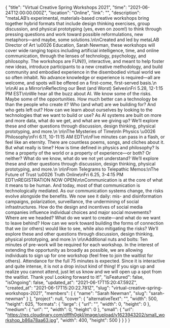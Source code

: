 {
 "title": "Virtual Creative Spring Workshops 2021",
 "time": "2021-06-24T12:00:00.000Z",
 "location": "Online",
 "link": "",
 "description": "metaLAB’s experimental, materials-based creative workshops bring together hybrid formats that include design thinking exercises, group discussion, and physical prototyping (yes, even on zoom!) to think through pressing questions and work toward possible reformulations, new metaphors—and maybe, some solutions.\n\nCreated and led by metaLAB Director of Art \u0026 Education, Sarah Newman, these workshops will cover wide ranging topics including artificial intelligence, time, and online communication, through the lenses of technology, psychology, and philosophy. The workshops are FUN(!), interactive, and meant to help foster new ideas, introduce participants to a new creative methodology, and build community and embodied experience in the disembodied virtual world we so often inhabit. No advance knowledge or experience is required—all are welcome, and spots will be offered on a first-come, first-served basis.\n \n\nAI as a Mirror\nReflecting our Best (and Worst) Selves\nFri 5.28, 12-1:15 PM EST\n\nWe hear all the buzz about AI. We know some of the risks. Maybe some of the opportunities. How much better can a technology be than the people who create it? Who (and what) are we building for? And who gets left out? How can we learn about ourselves by looking to the technologies that we want to build or use? As AI systems are built on more and more data, what do we get, and what are we giving up? We’ll explore these and other questions through discussion, design thinking, physical prototyping, and more.\n \n\nThe Mysteries of Time\nIn Physics \u0026 Philosophy\nFri 6.11, 10-11:15 AM EDT\n\nFive minutes can pass in a flash, or feel like an eternity. There are countless poems, songs, and cliches about it. But what really is time? How is time defined in physics and philosophy? Is time a property of the world or a property of experience—or both? Or neither? What do we know, what do we not yet understand? We’ll explore these and other questions through discussion, design thinking, physical prototyping, and more.\n \n\nFrom Telegrams to Telepathic Memos:\nThe Future of Trust \u0026 Truth Online\nFri 6.25, 3-4:15 PM EDT\nREGISTRATION NOW OPEN\n\nCommunication is at the core of what it means to be human. And today, most of that communication is technologically mediated. As our communication systems change, the risks evolve alongside the benefits. We now see it daily: mis- and disinformation campaigns, polarization, surveillance, the undermining of social infrastructures. How do the design and incentives of social media companies influence individual choices and major social movements? Where are we headed? What do we want to create—and what do we want to leave behind? How can we work toward building the forms of connection that we (or others) would like to see, while also mitigating the risks? We’ll explore these and other questions through discussion, design thinking, physical prototyping, and more.\n \n\nAdditional nuts and bolts: Ten minutes of pre-work will be required for each workshop. In the interest of extending the opportunity as broadly as possible, we are allowing individuals to sign up for one workshop (feel free to join the waitlist for others). Attendance for the full 75 minutes is expected. Since it is interactive and quite intense, it is not a drop in/out kind of thing! If you sign up and realize you cannot attend, just let us know and we will open up a spot from the waitlist. Thank you! Looking forward to it!",
 "isFeatured": false,
 "isOngoing": false,
 "updated_at": "2021-06-17T15:20:47.592Z",
 "created_at": "2021-06-17T15:20:22.781Z",
 "slug": "virtual-creative-spring-workshops-2021",
 "members": [
  {
   "name": "Sarah Newman",
   "slug": "sarah-newman"
  }
 ],
 "project": null,
 "cover": {
  "alternativeText": "",
  "width": 500,
  "height": 625,
  "formats": {
   "large": {
    "url": "",
    "width": 0,
    "height": 0
   },
   "medium": {
    "url": "",
    "width": 0,
    "height": 0
   },
   "small": {
    "url": "https://res.cloudinary.com/dfffh0gkl/image/upload/v1623943202/small_workshop_b86a78aa63.jpg",
    "width": 400,
    "height": 500
   }
  }
 }
}